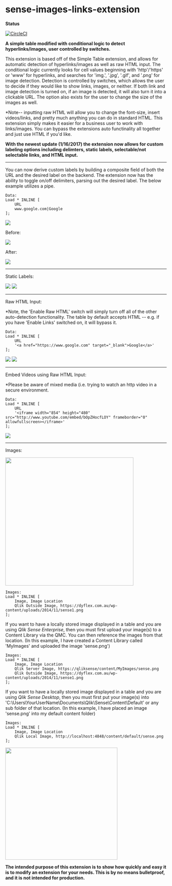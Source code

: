 # sense-images-links-extension

**Status**

[![CircleCI](https://circleci.com/gh/qlik-oss/sense-images-links-extension.svg?style=svg)](https://circleci.com/gh/qlik-oss/sense-images-links-extension)

**A simple table modified with conditional logic to detect hyperlinks/images, user controlled by switches.**

This extension is based off of the Simple Table extension, and allows for automatic detection of hyperlinks/images as well as raw HTML input. The conditional logic currently looks for cell values beginning with 'http'/'https' or 'www' for hyperlinks, and searches for 'img.', '.jpg', '.gif', and '.png' for image detection. Detection is controlled by switches, which allows the user to decide if they would like to show links, images, or neither. If both link and image detection is turned on, if an image is detected, it will also turn it into a clickable URL. The option also exists for the user to change the size of the images as well.

*Note-- inputting raw HTML will allow you to change the font-size, insert videos/links, and pretty much anything you can do in standard HTML. This extension simply makes it easier for a business user to work with links/images. You can bypass the extensions auto functinality all together and just use HTML if you'd like.

**With the newest update (1/16/2017) the extension now allows for custom labeling options including delimters, static labels, selectable/not selectable links, and HTML input.**
___
You can now derive custom labels by building a composite field of both the URL and the desired label on the backend. The extension now has the ability to toggle on/off delimiters, parsing out the desired label. The below example utilizes a pipe.
```
Data:
Load * INLINE [
	URL
    www.google.com|Google
];
```

<img style="-webkit-user-select: none" src="http://i.imgur.com/u9tZiyO.png">


Before:


<img style="-webkit-user-select: none" src="http://i.imgur.com/cVvzxCm.png">


After:


<img style="-webkit-user-select: none" src="http://i.imgur.com/iPYyPrb.png">



___
Static Labels:


<img style="-webkit-user-select: none" src="http://i.imgur.com/2da3f73.png">


<img style="-webkit-user-select: none" src="http://i.imgur.com/mzRpwsI.png">


___

Raw HTML Input:

*Note, the 'Enable Raw HTML' switch will simply turn off all of the other auto-detection functionality. The table by default accepts HTML -- e.g. if you have 'Enable Links' switched on, it will bypass it.


```
Data:
Load * INLINE [
	URL
    '<a href="https://www.google.com" target="_blank">Google</a>'
];
```

<img style="-webkit-user-select: none" src="http://i.imgur.com/eiTNVW9.png">


<img style="-webkit-user-select: none" src="http://i.imgur.com/ZTGSsww.png">


___
Embed Videos using Raw HTML Input:


*Please be aware of mixed media (i.e. trying to watch an http video in a secure environment.


```
Data:
Load * INLINE [
	URL
    '<iframe width="854" height="480" src="http://www.youtube.com/embed/bOpZHocfLOY" frameborder="0" allowfullscreen></iframe>'
];
```


<img style="-webkit-user-select: none" src="http://i.imgur.com/Cc21J6T.png">


___
Images:


<img style="-webkit-user-select: none" src="http://i.imgur.com/ACd8qG6.jpg" width="400">

```
Images:
Load * INLINE [
	Image, Image Location
    Qlik Outside Image, https://dyflex.com.au/wp-content/uploads/2014/11/sense1.png
];
```

If you want to have a locally stored image displayed in a table and you are using *Qlik Sense Enterprise*, then you must first upload your image(s) to a Content Library via the QMC. You can then reference the images from that location.
(In this example, I have created a Content Library called 'MyImages' and uploaded the image 'sense.png')

```
Images:
Load * INLINE [
	Image, Image Location
    Qlik Server Image, https://qliksense/content/MyImages/sense.png
    Qlik Outside Image, https://dyflex.com.au/wp-content/uploads/2014/11/sense1.png
];
```

If you want to have a locally stored image displayed in a table and you are using *Qlik Sense Desktop*, then you must first put your image(s) into 'C:\Users\YourUserName\Documents\Qlik\Sense\Content\Default' or any sub folder of that location. 
(In this example, I have placed an image 'sense.png' into my default content folder)

```
Images:
Load * INLINE [
	Image, Image Location
    Qlik Local Image, http://localhost:4848/content/default/sense.png
];
```
<img style="-webkit-user-select: none" src="http://i.imgur.com/NG0Ne5i.jpg" width="350">




**The intended purpose of this extension is to show how quickly and easy it is to modify an extension for your needs. This is by no means bulletproof, and it is not intended for production.**
